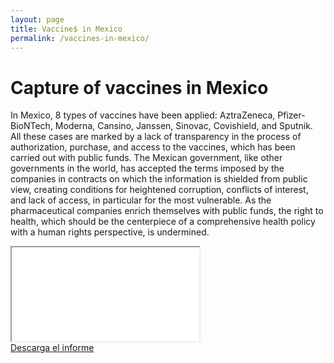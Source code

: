 ```yaml
---
layout: page
title: Vaccine$ in Mexico
permalink: /vaccines-in-mexico/
---
```


# Capture of vaccines in Mexico

In Mexico, 8 types of vaccines have been applied: AztraZeneca, Pfizer-BioNTech, Moderna, Cansino, Janssen, Sinovac, Covishield, and Sputnik. All these cases are marked by a lack of transparency in the process of authorization, purchase, and access to the vaccines, which has been carried out with public funds. The Mexican government, like other governments in the world, has accepted the terms imposed by the companies in contracts on which the information is shielded from public view, creating conditions for heightened corruption, conflicts of interest, and lack of access, in particular for the most vulnerable. As the pharmaceutical companies enrich themselves with public funds, the right to health, which should be the centerpiece of a comprehensive health policy with a human rights perspective, is undermined.


<!-- Añadir el pdf -->
<div class="embed-responsive embed-responsive-4by3 mb-4">
  <iframe class="embed-responsive-item" src="/Vacunas/assets/docs/vacunas_inglesv3.pdf"></iframe>
</div>

<div class="text-center mb-5">
  <a class="btn btn-primary" href="https://poderlatam.org/wp-content/uploads/2022/10/Vacunas_InglesVF.pdf" target="_blank" download>Descarga el informe</a>
</div>
